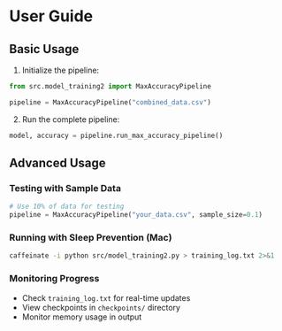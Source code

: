 # User Guide

## Basic Usage

1. Initialize the pipeline:
```python
from src.model_training2 import MaxAccuracyPipeline

pipeline = MaxAccuracyPipeline("combined_data.csv")
```

2. Run the complete pipeline:
```python
model, accuracy = pipeline.run_max_accuracy_pipeline()
```

## Advanced Usage

### Testing with Sample Data
```python
# Use 10% of data for testing
pipeline = MaxAccuracyPipeline("your_data.csv", sample_size=0.1)
```

### Running with Sleep Prevention (Mac)
```bash
caffeinate -i python src/model_training2.py > training_log.txt 2>&1
```

### Monitoring Progress
- Check `training_log.txt` for real-time updates
- View checkpoints in `checkpoints/` directory
- Monitor memory usage in output
